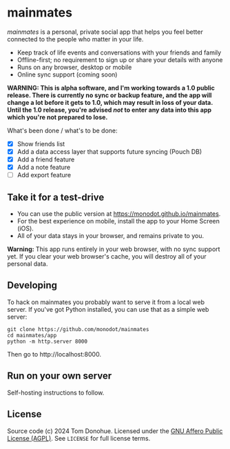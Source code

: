# mainmates

_mainmates_ is a personal, private social app that helps you feel better connected to the people who matter in your life.

- Keep track of life events and conversations with your friends and family
- Offline-first; no requirement to sign up or share your details with anyone
- Runs on any browser, desktop or mobile
- Online sync support (coming soon)

**WARNING: This is alpha software, and I'm working towards a 1.0 public release. There is currently no sync or backup feature, and the app will change a lot before it gets to 1.0, which may result in loss of your data. Until the 1.0 release, you're advised _not_ to enter any data into this app which you're not prepared to lose.**

What's been done / what's to be done:

- [x] Show friends list
- [x] Add a data access layer that supports future syncing (Pouch DB)
- [x] Add a friend feature
- [x] Add a note feature
- [ ] Add export feature

## Take it for a test-drive

- You can use the public version at https://monodot.github.io/mainmates.
- For the best experience on mobile, install the app to your Home Screen (iOS).
- All of your data stays in your browser, and remains private to you.

**Warning:** This app runs entirely in your web browser, with no sync support yet. If you clear your web browser's cache, you will destroy all of your personal data.

## Developing

To hack on mainmates you probably want to serve it from a local web server. If you've got Python installed, you can use that as a simple web server:

```
git clone https://github.com/monodot/mainmates
cd mainmates/app
python -m http.server 8000
```

Then go to http://localhost:8000.

## Run on your own server

Self-hosting instructions to follow.

## License

Source code (c) 2024 Tom Donohue. Licensed under the [GNU Affero Public License (AGPL)][agpl]. See `LICENSE` for full license terms.

[agpl]: https://www.tldrlegal.com/license/gnu-affero-general-public-license-v3-agpl-3-0


